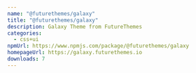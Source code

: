 ```yaml
---
name: "@futurethemes/galaxy"
title: "@futurethemes/galaxy"
description: Galaxy Theme from FutureThemes
categories:
  - css+ui
npmUrl: https://www.npmjs.com/package/@futurethemes/galaxy
homepageUrl: https://galaxy.futurethemes.io
downloads: 7
---
```

